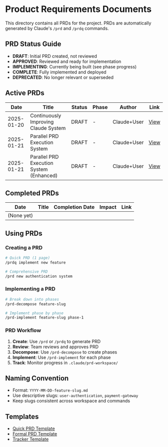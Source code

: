 # Product Requirements Documents

This directory contains all PRDs for the project. PRDs are automatically generated by Claude's `/prd` and `/prdq` commands.

## PRD Status Guide

- **DRAFT**: Initial PRD created, not reviewed
- **APPROVED**: Reviewed and ready for implementation
- **IMPLEMENTING**: Currently being built (see phase progress)
- **COMPLETE**: Fully implemented and deployed
- **DEPRECATED**: No longer relevant or superseded

## Active PRDs

| Date | Title | Status | Phase | Author | Link |
|------|-------|--------|-------|--------|------|
| 2025-01-20 | Continuously Improving Claude System | DRAFT | - | Claude+User | [View](./2025-01-20-continuous-improvement.md) |
| 2025-01-21 | Parallel PRD Execution System | DRAFT | - | Claude+User | [View](./2025-01-21-parallel-prd-execution.md) |
| 2025-01-21 | Parallel PRD Execution System (Enhanced) | DRAFT | - | Claude+User | [View](./2025-01-21-parallel-prd-execution-enhanced.md) |

## Completed PRDs

| Date | Title | Completion Date | Impact | Link |
|------|-------|-----------------|--------|------|
| (None yet) | | | | |

## Using PRDs

### Creating a PRD
```bash
# Quick PRD (1 page)
/prdq implement new feature

# Comprehensive PRD
/prd new authentication system
```

### Implementing a PRD
```bash
# Break down into phases
/prd-decompose feature-slug

# Implement phase by phase
/prd-implement feature-slug phase-1
```

### PRD Workflow
1. **Create**: Use `/prd` or `/prdq` to generate PRD
2. **Review**: Team reviews and approves PRD
3. **Decompose**: Use `/prd-decompose` to create phases
4. **Implement**: Use `/prd-implement` for each phase
5. **Track**: Monitor progress in `.claude/prd-workspace/`

## Naming Convention
- Format: `YYYY-MM-DD-feature-slug.md`
- Use descriptive slugs: `user-authentication`, `payment-gateway`
- Keep slugs consistent across workspace and commands

## Templates
- [Quick PRD Template](../../.claude/prdq.md)
- [Formal PRD Template](../../.claude/prd.md)
- [Tracker Template](../../.claude/prd-tracker-template.md)